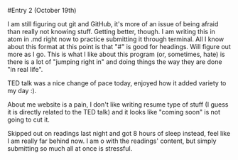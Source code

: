 #Entry 2 (October 19th)

I am still figuring out git and GitHub, it's more of an issue of being afraid than really not knowing stuff. Getting better, though. I am writing this in atom in .md right now to practice submitting it through terminal. All I know about this format at this point is that "#" is good for headings. Will figure out more as I go. This is what I like about this program (or, sometimes, hate) is there is a lot of "jumping right in" and doing things the way they are done "in real life".

TED talk was a nice change of pace today, enjoyed how it added variety to my day :).

About me website is a pain, I don't like writing resume type of stuff (I guess it is directly related to the TED talk) and it looks like "coming soon" is not going to cut it.

Skipped out on readings last night and got 8 hours of sleep instead, feel like I am really far behind now. I am o with the readings' content, but simply submitting so much all at once is stressful.
